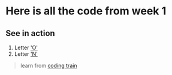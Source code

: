 # Here is all the code from week 1

## See in action
1. Letter ['O']()
2. Letter ['N']()

> learn from [coding train]()

